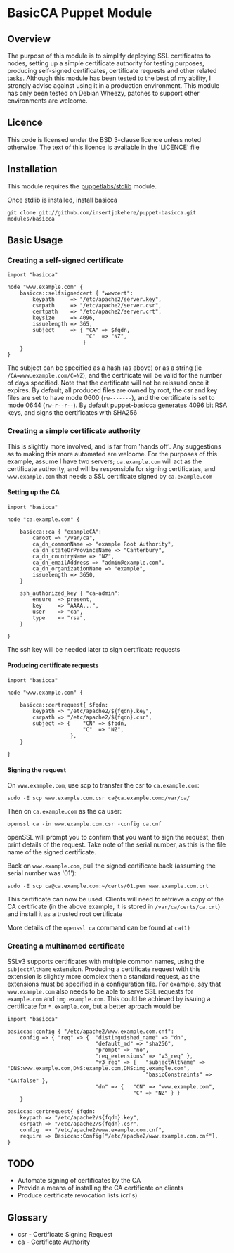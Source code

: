 # BasicCA Puppet Module

## Overview

The purpose of this module is to simplify deploying SSL certificates to nodes, setting up a simple certificate authority for testing purposes, producing self-signed certificates, certificate requests and other related tasks.
Although this module has been tested to the best of my ability, I strongly advise against using it in a production environment. This module has only been tested on Debian Wheezy, patches to support other environments are welcome.

## Licence

This code is licensed under the BSD 3-clause licence unless noted otherwise. The text of this licence is available in the 'LICENCE' file

## Installation

This module requires the [puppetlabs/stdlib](https://forge.puppetlabs.com/puppetlabs/stdlib) module.

Once stdlib is installed, install basicca

	git clone git://github.com/insertjokehere/puppet-basicca.git modules/basicca

## Basic Usage

### Creating a self-signed certificate

	import "basicca"

	node "www.example.com" {
		basicca::selfsignedcert { "wwwcert":
			keypath		=> "/etc/apache2/server.key",
			csrpath		=> "/etc/apache2/server.csr",
			certpath	=> "/etc/apache2/server.crt",
			keysize		=> 4096,
			issuelength => 365,
			subject		=> { "CA" => $fqdn,
							 "C"  => "NZ",
							}
		}
	}

The subject can be specified as a hash (as above) or as a string (ie `/CA=www.example.com/C=NZ`), and the certificate will be valid for the number of days specified. Note that the certificate will not be reissued once it expires.
By default, all produced files are owned by root, the csr and key files are set to have mode 0600 (`rw-------`), and the certificate is set to mode 0644 (`rw-r--r--`). By default puppet-basicca generates 4096 bit RSA keys, and signs the certificates with SHA256

### Creating a simple certificate authority

This is slightly more involved, and is far from 'hands off'. Any suggestions as to making this more automated are welcome. For the purposes of this example, assume I have two servers; `ca.example.com` will act as the certificate authority, and will be responsible for signing certificates, and `www.example.com` that needs a SSL certificate signed by `ca.example.com`

#### Setting up the CA

	import "basicca"

	node "ca.example.com" {

		basicca::ca { "exampleCA":
			caroot => "/var/ca",
			ca_dn_commonName => "example Root Authority",
			ca_dn_stateOrProvinceName => "Canterbury",
			ca_dn_countryName => "NZ",
			ca_dn_emailAddress => "admin@example.com",
			ca_dn_organizationName => "example",
			issuelength => 3650,
		}

		ssh_authorized_key { "ca-admin":
			ensure 	=> present,
			key 	=> "AAAA...",
			user 	=> "ca",
			type	=> "rsa",
		}

	}

The ssh key will be needed later to sign certificate requests

#### Producing certificate requests

	import "basicca"

	node "www.example.com" {

		basicca::certrequest{ $fqdn:
	  		keypath => "/etc/apache2/${fqdn}.key",
	  		csrpath => "/etc/apache2/${fqdn}.csr",
	  		subject => { 	"CN" => $fqdn,
	  						"C"  => "NZ",
	  					},
	  	}

	}

#### Signing the request

On `www.example.com`, use scp to transfer the csr to `ca.example.com`:

	sudo -E scp www.example.com.csr ca@ca.example.com:/var/ca/

Then on `ca.example.com` as the ca user:

	openssl ca -in www.example.com.csr -config ca.cnf

openSSL will prompt you to confirm that you want to sign the request, then print details of the request. Take note of the serial number, as this is the file name of the signed certificate.

Back on `www.example.com`, pull the signed certificate back (assuming the serial number was '01'):

	sudo -E scp ca@ca.example.com:~/certs/01.pem www.example.com.crt

This certificate can now be used. Clients will need to retrieve a copy of the CA certificate (in the above example, it is stored in `/var/ca/certs/ca.crt`) and install it as a trusted root certificate

More details of the `openssl ca` command can be found at `ca(1)`

### Creating a multinamed certificate

SSLv3 supports certificates with multiple common names, using the `subjectAltName` extension. Producing a certificate request with this extension is slightly more complex then a standard request, as the extensions must be specified in a configuration file. For example, say that `www.example.com` also needs to be able to serve SSL requests for `example.com` and `img.example.com`. This could be achieved by issuing a certificate for `*.example.com`, but a better aproach would be:

	import "basicca"

	basicca::config { "/etc/apache2/www.example.com.cnf":
		config => { "req" => {	"distinguished_name" => "dn",
  								"default_md" => "sha256", 
  								"prompt" => "no",
  								"req_extensions" => "v3_req" }, 
  								"v3_req" => { 	"subjectAltName" => "DNS:www.example.com,DNS:example.com,DNS:img.example.com",
  												"basicConstraints" => "CA:false" },
  								"dn" => { 	"CN" => "www.example.com",
  											"C" => "NZ" } }
  		}

  	basicca::certrequest{ $fqdn:
		keypath => "/etc/apache2/${fqdn}.key",
		csrpath => "/etc/apache2/${fqdn}.csr",
		config  => "/etc/apache2/www.example.com.cnf",
		require => Basicca::Config["/etc/apache2/www.example.com.cnf"],
  	}


## TODO

 * Automate signing of certificates by the CA
 * Provide a means of installing the CA certificate on clients
 * Produce certificate revocation lists (crl's)

## Glossary

 * csr - Certificate Signing Request
 * ca - Certificate Authority
